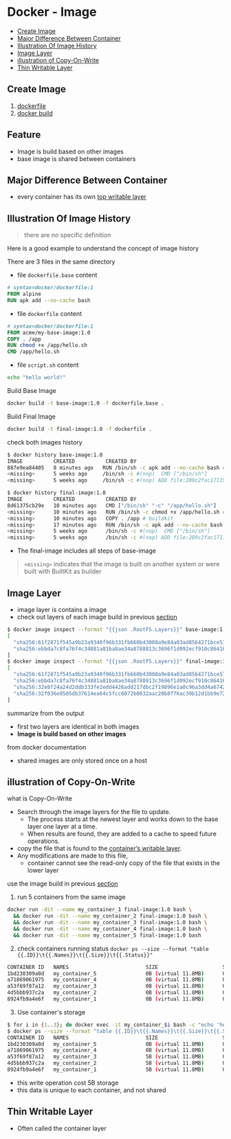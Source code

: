 # Docker - Image

* [Create Image](#create-image)
* [Major Difference Between Container](#major-difference-between-container)
* [Illustration Of Image History](#illustration-of-image-history)
* [Image Layer](#image-layer)
* [illustration of Copy-On-Write](#illustration-of-copy-on-write)
* [Thin Writable Layer](#thin-writable-layer)

## Create Image

1. [dockerfile](docker-dockerfile.md)
2. [docker build](docker-command-line-interface.md#build)

## Feature

- Image is build based on other images
- base image is shared between containers


## Major Difference Between Container

- every container has its own [top writable layer](#thin-writable-layer)

## Illustration Of Image History

> there are no specific definition

Here is a good example to understand the concept of image history

There are 3 files in the same directory

- file `dockerfile.base` content

```dockerfile
# syntax=docker/dockerfile:1
FROM alpine
RUN apk add --no-cache bash
```

- file `dockerfile` content

```dockerfile
# syntax=docker/dockerfile:1
FROM acme/my-base-image:1.0
COPY . /app
RUN chmod +x /app/hello.sh
CMD /app/hello.sh
```

- file `script.sh` content

```sh
echo "hello world!"
```

Build Base Image

```sh
docker build -t base-image:1.0 -f dockerfile.base .
```

Build Final Image

```sh
docker build -t final-image:1.0 -f dockerfile .
```

check both images history

```sh
$ docker history base-image:1.0
IMAGE          CREATED          CREATED BY                                      SIZE      COMMENT
887e9ea84405   8 minutes ago   RUN /bin/sh -c apk add --no-cache bash # bui…   4.17MB    buildkit.dockerfile.v0
<missing>      5 weeks ago     /bin/sh -c #(nop)  CMD ["/bin/sh"]              0B
<missing>      5 weeks ago     /bin/sh -c #(nop) ADD file:289c2fac17119508c…   7.66MB

$ docker history final-image:1.0
IMAGE          CREATED          CREATED BY                                      SIZE      COMMENT
8d61375cb29e   10 minutes ago   CMD ["/bin/sh" "-c" "/app/hello.sh"]            0B        buildkit.dockerfile.v0
<missing>      10 minutes ago   RUN /bin/sh -c chmod +x /app/hello.sh # buil…   41B       buildkit.dockerfile.v0
<missing>      10 minutes ago   COPY . /app # buildkit                          312B      buildkit.dockerfile.v0
<missing>      17 minutes ago   RUN /bin/sh -c apk add --no-cache bash # bui…   4.17MB    buildkit.dockerfile.v0
<missing>      5 weeks ago      /bin/sh -c #(nop)  CMD ["/bin/sh"]              0B
<missing>      5 weeks ago      /bin/sh -c #(nop) ADD file:289c2fac17119508c…   7.66MB
```

- The final-image includes all steps of base-image 

> `<missing>` indicates that 
> the image is built on another system
> or were built with BuiltKit as builder 

## Image Layer

- image layer is contains a image
- check out layers of each image build in previous [section](#illustration-of-image-history)

```sh
$ docker image inspect --format "{{json .RootFS.Layers}}" base-image:1.0
[
  "sha256:61f2871f545a9b23a9340f96b331fb660b43008a9e84a03ad8564271bce5743b",  # layer identical in both images
  "sha256:ebbda7c8fa76f4c34881a81ba8ae34a8788813c3696f1d092ecf910c864168e3",  # layer identical in both images
]
$ docker image inspect --format "{{json .RootFS.Layers}}" final-image:1.0
[
  "sha256:61f2871f545a9b23a9340f96b331fb660b43008a9e84a03ad8564271bce5743b",  # layer identical in both images
  "sha256:ebbda7c8fa76f4c34881a81ba8ae34a8788813c3696f1d092ecf910c864168e3",  # layer identical in both images
  "sha256:32e8f24a24d2ddb333fe2edd4426add217dbc2f19896e1a0c96a3dd4a6742212",  # additional layer
  "sha256:32f036e0505db37614ea64c5fcc6072b0032aac20b8f76ac39b12d1bb9e72cf1"   # additional layer
]
```

summarize from the output

- first two layers are identical in both images
- **Image is build based on other images**

from docker documentation

- shared images are only stored once on a host

## illustration of Copy-On-Write

what is Copy-On-Write

- Search through the image layers for the file to update. 
  - The process starts at the newest layer and works down to the base layer one layer at a time. 
  - When results are found, they are added to a cache to speed future operations.
- copy the file that is found to the [container’s writable layer](#thin-writable-layer).
- Any modifications are made to this file, 
  - container cannot see the read-only copy of the file that exists in the lower layer

use the image build in previous [section](#illustration-of-image-history)

1. run 5 containers from the same image

```sh
docker run -dit --name my_container_1 final-image:1.0 bash \
  && docker run -dit --name my_container_2 final-image:1.0 bash \
  && docker run -dit --name my_container_3 final-image:1.0 bash \
  && docker run -dit --name my_container_4 final-image:1.0 bash \
  && docker run -dit --name my_container_5 final-image:1.0 bash
```

2. check containers running status `docker ps --size --format "table {{.ID}}\t{{.Names}}\t{{.Size}}\t{{.Status}}"`

```sh
CONTAINER ID   NAMES                         SIZE                     STATUS
1bd230309a0d   my_container_5                0B (virtual 11.8MB)      Up 2 minutes
a71869061975   my_container_4                0B (virtual 11.8MB)      Up 2 minutes
a53f69f87a12   my_container_3                0B (virtual 11.8MB)      Up 2 minutes
4d5bbb937c2a   my_container_2                0B (virtual 11.8MB)      Up 2 minutes
8924fb9a4e6f   my_container_1                0B (virtual 11.8MB)      Up 2 minutes
```

3. Use container's storage

```sh
$ for i in {1..3}; do docker exec -it my_container_$i bash -c "echo 'hello world' > /app/hello.txt"; done
$ docker ps --size --format "table {{.ID}}\t{{.Names}}\t{{.Size}}\t{{.Status}}"
CONTAINER ID   NAMES                         SIZE                     STATUS
1bd230309a0d   my_container_5                0B (virtual 11.8MB)      Up 3 minutes
a71869061975   my_container_4                0B (virtual 11.8MB)      Up 3 minutes
a53f69f87a12   my_container_3                5B (virtual 11.8MB)      Up 3 minutes
4d5bbb937c2a   my_container_2                5B (virtual 11.8MB)      Up 3 minutes
8924fb9a4e6f   my_container_1                5B (virtual 11.8MB)      Up 3 minutes
```

- this write operation cost 5B storage
- this data is unique to each container, and not shared

## Thin Writable Layer

- Often called the container layer

